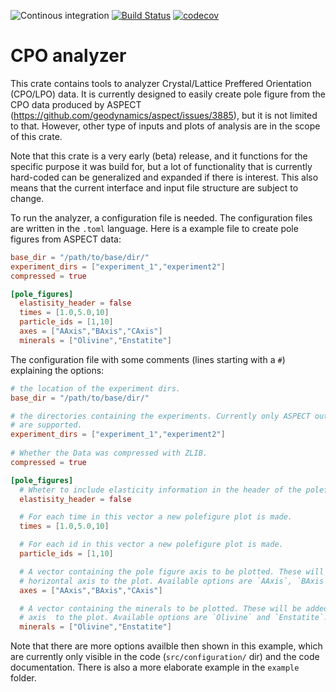 ![Continous integration](https://github.com/MFraters/cpo_analyzer/workflows/Continous%20integration/badge.svg) [![Build Status](https://travis-ci.com/MFraters/cpo_analyzer.svg?branch=main)](https://travis-ci.com/MFraters/cpo_analyzer) [![codecov](https://codecov.io/gh/MFraters/cpo_analyzer/branch/main/graph/badge.svg?token=UOFZRLZ8PF)](https://codecov.io/gh/MFraters/cpo_analyzer)
# CPO analyzer

This crate contains tools to analyzer Crystal/Lattice Preffered Orientation (CPO/LPO) data. It is currently designed to easily create pole figure from the CPO data produced by ASPECT (https://github.com/geodynamics/aspect/issues/3885), but it is not limited to that. However, other type of inputs and plots of analysis are in the scope of this crate.

Note that this crate is a very early (beta) release, and it functions for the specific purpose it was build for, but a lot of functionality that is currently hard-coded can be generalized and expanded if there is interest. This also means that the current interface and input file structure are subject to change.

To run the analyzer, a configuration file is needed. The configuration files are written in the `.toml`  language. Here is a example file to create pole figures from ASPECT data:

 ```toml
 base_dir = "/path/to/base/dir/"
 experiment_dirs = ["experiment_1","experiment2"]
 compressed = true

 [pole_figures]
   elastisity_header = false
   times = [1.0,5.0,10]
   particle_ids = [1,10]
   axes = ["AAxis","BAxis","CAxis"]
   minerals = ["Olivine","Enstatite"]
 ```
 
  The configuration file with some comments (lines starting with a `#`) explaining the options:
 ```toml
 # the location of the experiment dirs.
 base_dir = "/path/to/base/dir/"

 # the directories containing the experiments. Currently only ASPECT output directories
 # are supported.
 experiment_dirs = ["experiment_1","experiment2"]
  
 # Whether the Data was compressed with ZLIB.
 compressed = true

 [pole_figures]
   # Wheter to include elasticity information in the header of the polefigure plots.
   elastisity_header = false

   # For each time in this vector a new polefigure plot is made.
   times = [1.0,5.0,10]

   # For each id in this vector a new polefigure plot is made.
   particle_ids = [1,10]

   # A vector containing the pole figure axis to be plotted. These will be added as a
   # horizontal axis to the plot. Available options are `AAxis`, `BAxis` and `CAxis`.
   axes = ["AAxis","BAxis","CAxis"]

   # A vector containing the minerals to be plotted. These will be added as a vertical
   # axis  to the plot. Available options are `Olivine` and `Enstatite`.
   minerals = ["Olivine","Enstatite"]
 ```

Note that there are more options availble then shown in this example, which are currently only visible in the code (`src/configuration/` dir) and the code documentation. There is also a more elaborate example in the `example` folder.
